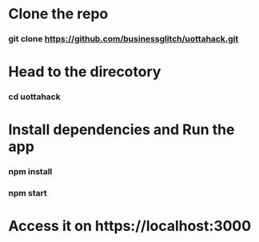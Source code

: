 # Clone the repo
### git clone  https://github.com/businessglitch/uottahack.git

# Head to the direcotory 
### cd uottahack

# Install dependencies and Run the app
### npm install
### npm start

# Access it on https://localhost:3000
